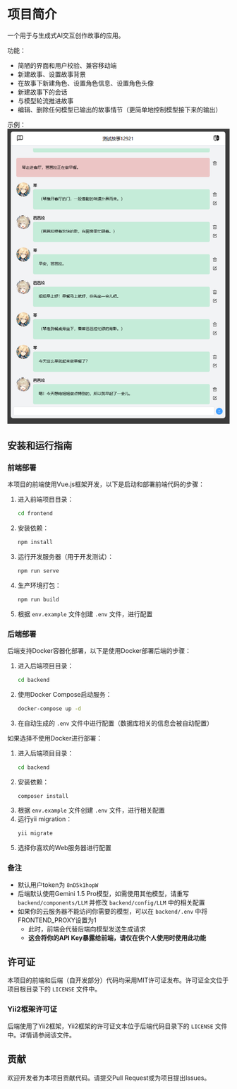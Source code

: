 # 项目简介

一个用于与生成式AI交互创作故事的应用。

功能：
- 简陋的界面和用户校验、兼容移动端
- 新建故事、设置故事背景
- 在故事下新建角色、设置角色信息、设置角色头像
- 新建故事下的会话
- 与模型轮流推进故事
- 编辑、删除任何模型已输出的故事情节（更简单地控制模型接下来的输出）

示例：
![示例图片](images/example.PNG "示例图片")

## 安装和运行指南

### 前端部署

本项目的前端使用Vue.js框架开发，以下是启动和部署前端代码的步骤：

1. 进入前端项目目录：
   ```bash
   cd frontend
   ```
2. 安装依赖：
   ```bash
   npm install
   ```
3. 运行开发服务器（用于开发测试）：
   ```bash
   npm run serve
   ```
4. 生产环境打包：
   ```bash
   npm run build
   ```
5. 根据 `env.example` 文件创建 `.env` 文件，进行配置

### 后端部署

后端支持Docker容器化部署，以下是使用Docker部署后端的步骤：

1. 进入后端项目目录：
   ```bash
   cd backend
   ```
2. 使用Docker Compose启动服务：
   ```bash
   docker-compose up -d
   ```
3. 在自动生成的 `.env` 文件中进行配置（数据库相关的信息会被自动配置）

如果选择不使用Docker进行部署：

1. 进入后端项目目录：
   ```bash
   cd backend
   ```
2. 安装依赖：
   ```bash
   composer install
   ```
3. 根据 `env.example` 文件创建 `.env` 文件，进行相关配置
4. 运行yii migration：
   ```bash
   yii migrate
   ```
5. 选择你喜欢的Web服务器进行配置

### 备注

- 默认用户token为 `8nD5k1hopW`
- 后端默认使用Gemini 1.5 Pro模型，如需使用其他模型，请重写 `backend/components/LLM` 并修改 `backend/config/LLM` 中的相关配置
- 如果你的云服务器不能访问你需要的模型，可以在 `backend/.env` 中将FRONTEND_PROXY设置为1
  + 此时，前端会代替后端向模型发送生成请求
  + **这会将你的API Key暴露给前端，请仅在供个人使用时使用此功能**

## 许可证

本项目的前端和后端（自开发部分）代码均采用MIT许可证发布。许可证全文位于项目根目录下的 `LICENSE` 文件中。

### Yii2框架许可证

后端使用了Yii2框架，Yii2框架的许可证文本位于后端代码目录下的 `LICENSE` 文件中。详情请参阅该文件。

## 贡献

欢迎开发者为本项目贡献代码。请提交Pull Request或为项目提出Issues。